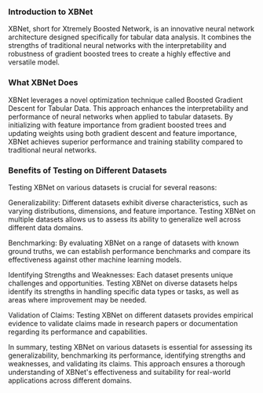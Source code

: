 ### Introduction to XBNet

XBNet, short for Xtremely Boosted Network, is an innovative neural network architecture designed specifically for tabular data analysis. It combines the strengths of traditional neural networks with the interpretability and robustness of gradient boosted trees to create a highly effective and versatile model.

### What XBNet Does
XBNet leverages a novel optimization technique called Boosted Gradient Descent for Tabular Data. This approach enhances the interpretability and performance of neural networks when applied to tabular datasets. By initializing with feature importance from gradient boosted trees and updating weights using both gradient descent and feature importance, XBNet achieves superior performance and training stability compared to traditional neural networks.

### Benefits of Testing on Different Datasets
Testing XBNet on various datasets is crucial for several reasons:

Generalizability: Different datasets exhibit diverse characteristics, such as varying distributions, dimensions, and feature importance. Testing XBNet on multiple datasets allows us to assess its ability to generalize well across different data domains.

Benchmarking: By evaluating XBNet on a range of datasets with known ground truths, we can establish performance benchmarks and compare its effectiveness against other machine learning models.

Identifying Strengths and Weaknesses: Each dataset presents unique challenges and opportunities. Testing XBNet on diverse datasets helps identify its strengths in handling specific data types or tasks, as well as areas where improvement may be needed.

Validation of Claims: Testing XBNet on different datasets provides empirical evidence to validate claims made in research papers or documentation regarding its performance and capabilities.

In summary, testing XBNet on various datasets is essential for assessing its generalizability, benchmarking its performance, identifying strengths and weaknesses, and validating its claims. This approach ensures a thorough understanding of XBNet's effectiveness and suitability for real-world applications across different domains.
